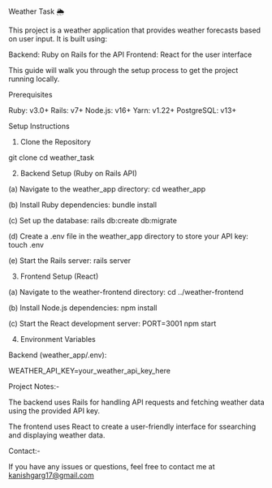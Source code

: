 Weather Task 🌦️

This project is a weather application that provides weather forecasts based on user input. It is built using:

Backend: Ruby on Rails for the API
Frontend: React for the user interface

This guide will walk you through the setup process to get the project running locally.

Prerequisites

Ruby: v3.0+
Rails: v7+
Node.js: v16+
Yarn: v1.22+
PostgreSQL: v13+

Setup Instructions

1. Clone the Repository

git clone
cd weather_task

2. Backend Setup (Ruby on Rails API)

(a) Navigate to the weather_app directory:
    cd weather_app

(b) Install Ruby dependencies:
    bundle install

(c) Set up the database:
    rails db:create db:migrate

(d) Create a .env file in the weather_app directory to store your API key:
    touch .env

(e) Start the Rails server:
    rails server

3. Frontend Setup (React)

(a) Navigate to the weather-frontend directory:
    cd ../weather-frontend

(b) Install Node.js dependencies:
    npm install

(c) Start the React development server:
    PORT=3001 npm start

4. Environment Variables

Backend (weather_app/.env):

WEATHER_API_KEY=your_weather_api_key_here

Project Notes:-

The backend uses Rails for handling API requests and fetching weather data using the provided API key.

The frontend uses React to create a user-friendly interface for ssearching and displaying weather data.

Contact:-

If you have any issues or questions, feel free to contact me at kanishgarg17@gmail.com